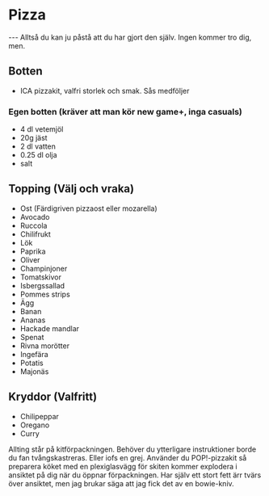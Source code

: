 # Pizza
--- Alltså du kan ju påstå att du har gjort den själv. Ingen kommer tro dig, men.

## Botten
* ICA pizzakit, valfri storlek och smak. Sås medföljer

### Egen botten (kräver att man kör new game+, inga casuals)
* 4 dl vetemjöl
* 20g jäst
* 2 dl vatten
* 0.25 dl olja
* salt

## Topping (Välj och vraka)
* Ost (Färdigriven pizzaost eller mozarella)
* Avocado
* Ruccola
* Chilifrukt
* Lök
* Paprika
* Oliver
* Champinjoner
* Tomatskivor
* Isbergssallad
* Pommes strips
* Ägg
* Banan
* Ananas
* Hackade mandlar
* Spenat
* Rivna morötter
* Ingefära
* Potatis
* Majonäs

## Kryddor (Valfritt)
* Chilipeppar
* Oregano
* Curry

Allting står på kitförpackningen. Behöver du ytterligare instruktioner borde du fan tvångskastreras.
Eller iofs en grej. Använder du POP!-pizzakit så preparera köket med en plexiglasvägg för skiten kommer explodera i ansiktet på dig när du öppnar förpackningen. Har själv ett stort fett ärr tvärs över ansiktet, men jag brukar säga att jag fick det av en bowie-kniv.
